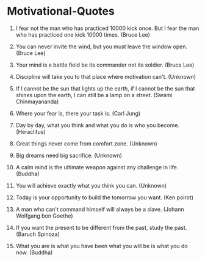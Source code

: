 # Motivational-Quotes
1. I fear not the man who has practiced 10000 kick once. But I fear the man who has practiced one kick 10000 times. (Bruce Lee)

2. You can never invite the wind, but you must leave the window open.  (Bruce Lee)

3. Your mind is a battle field be its commander not its soldier.  (Bruce Lee)

4. Discipline will take you to that place where motivation can't. (Unknown)

5. If I cannot be the sun that lights up the earth, if I cannot be the sun that shines upon the earth, I can still be a lamp on a street. (Swami Chinmayananda)

6. Where your fear is, there your task is. (Carl Jung)

7. Day by day, what you think and what you do is who you become. (Heraclitus)

8. Great things never come from comfort zone. (Unknown)

9. Big dreams need big sacrifice. (Unknown)

10. A calm mind is the ultimate weapon against any challenge in life. (Buddha)

11. You will achieve exactly what you think you can. (Unknown)

12. Today is your opportunity to build the tomorrow you want. (Ken poirot)

13. A man who can't command himself will always be a slave. (Johann Wolfgang bon Goethe)

14. If you want the present to be different from the past, study the past. (Baruch Spinoza)

15. What you are is what you have been what you will be is what you do now. (Buddha)

